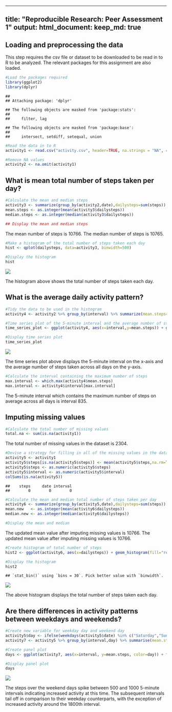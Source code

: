   
---
title: "Reproducible Research: Peer Assessment 1"
output: 
  html_document:
    keep_md: true
---


## Loading and preprocessing the data

This step requires the csv file or dataset to be downloaded to be read in to R to be analyzed. The relevant packages for this assignment are also loaded.


```r
#Load the packages required 
library(ggplot2)
library(dplyr)
```

```
## 
## Attaching package: 'dplyr'
```

```
## The following objects are masked from 'package:stats':
## 
##     filter, lag
```

```
## The following objects are masked from 'package:base':
## 
##     intersect, setdiff, setequal, union
```

```r
#Read the data in to R
activity1 <- read.csv("activity.csv", header=TRUE, na.strings = "NA", colClasses = c("numeric", "Date", "numeric"))

#Remove NA values
activity2 <- na.omit(activity1)
```

## What is mean total number of steps taken per day?


```r
#Calculate the mean and median steps
activity3 <- summarize(group_by(activity2,date),dailysteps=sum(steps))
mean.steps <- as.integer(mean(activity3$dailysteps))
median.steps <- as.integer(median(activity3$dailysteps))
```


```r
## Display the mean and median steps
```

The mean number of steps is 10766.
The median number of steps is 10765.


```r
#Make a histogram of the total number of steps taken each day
hist <- qplot(dailysteps, data=activity3, binwidth=500)

#Display the histogram
hist
```

![](PA1_template_files/figure-html/unnamed-chunk-4-1.png)<!-- -->

The histogram above shows the total number of steps taken each day.

## What is the average daily activity pattern?


```r
#Tidy the data to be used in the histogram
activity4 <- activity2 %>% group_by(interval) %>% summarize(mean.steps=mean(steps))

#Time series plot of the 5-minute interval and the average number of steps taken, averaged across all days
time_series_plot <- ggplot(activity4, aes(x=interval,y=mean.steps)) + geom_line(color="red") + labs(title = "Average steps over 5 minute interval", x="5-minute interval", y="Average number of steps across all days")

#Display time series plot
time_series_plot
```

![](PA1_template_files/figure-html/unnamed-chunk-5-1.png)<!-- -->

The time series plot above displays the 5-minute interval on the x-axis and the average number of steps taken across all days on the y-axis.



```r
#Calculate the interval containing the maximum number of steps
max.interval <- which.max(activity4$mean.steps)
max.interval <- activity4$interval[max.interval]
```

The 5-minute interval which contains the maximum number of steps on average across all days is interval 835.

## Imputing missing values


```r
#Calculate the total number of missing values
total.na <- sum(is.na(activity1))
```

The total number of missing values in the dataset is 2304.


```r
#Devise a strategy for filling in all of the missing values in the dataset
activity5 <- activity1
activity5$steps[is.na(activity5$steps)] <- mean(activity5$steps,na.rm=TRUE)
activity5$steps <- as.numeric(activity5$steps)
activity5$interval <- as.numeric(activity5$interval)
colSums(is.na(activity5))
```

```
##    steps     date interval 
##        0        0        0
```

```r
#Calculate the mean and median total number of steps taken per day
activity6 <- summarize(group_by(activity5,date),dailysteps=sum(steps))
mean.new   <- as.integer(mean(activity6$dailysteps))
median.new <- as.integer(median(activity6$dailysteps))

#Display the mean and median 
```

The updated mean value after imputing missing values is 10766.
The updated mean value after imputing missing values is 10766.


```r
#Create histogram of total number of steps
hist2 <- ggplot(activity6, aes(x=dailysteps)) + geom_histogram(fill="red", color="black") + ggtitle("Daily Steps")

#Display the histogram 
hist2
```

```
## `stat_bin()` using `bins = 30`. Pick better value with `binwidth`.
```

![](PA1_template_files/figure-html/unnamed-chunk-9-1.png)<!-- -->

The above histogram displays the total number of steps taken each day.

## Are there differences in activity patterns between weekdays and weekends?


```r
#Create new variable for weekday day and weekend day
activity5$day <- ifelse(weekdays(activity5$date) %in% c("Saturday","Sunday"), "weekday", "weekend")
activity7 <- activity5 %>% group_by(interval,day) %>% summarise(mean.steps=mean(steps))

#Create panel plot
days <- ggplot(activity7, aes(x=interval, y=mean.steps, color=day)) + facet_grid(day~.) + geom_line() + labs(title="Average weekday/weekend steps over 5-minute interval", x="5-minute interval", y="Average number of steps across all weekday/weekend days")

#Display panel plot
days
```

![](PA1_template_files/figure-html/unnamed-chunk-10-1.png)<!-- -->

The steps over the weekend days spike between 500 and 1000 5-minute intervals indicating increased activity at this time. The subsequent intervals tail off in comparison to their weekday counterparts, with the exception of increased activity around the 1800th interval.
